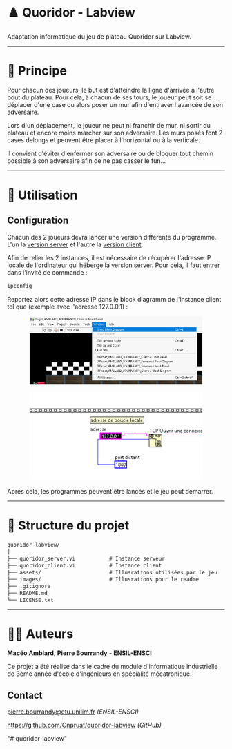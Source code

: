 # ♟️ Quoridor - Labview

Adaptation informatique du jeu de plateau Quoridor sur Labview. 

---

# 🎯 Principe

Pour chacun des joueurs, le but est d'atteindre la ligne d'arrivée à l'autre bout du plateau. Pour cela, à chacun de ses tours, le joueur peut soit se déplacer d'une case ou alors poser un mur afin d'entraver l'avancée de son adversaire. 

Lors d'un déplacement, le joueur ne peut ni franchir de mur, ni sortir du plateau et encore moins marcher sur son adversaire. Les murs posés font 2 cases delongs et peuvent être placer à l'horizontal ou à la verticale. 

Il convient d'éviter d'enfermer son adversaire ou de bloquer tout chemin possible à son adversaire afin de ne pas casser le fun... 

---

# 🏁 Utilisation

## Configuration
Chacun des 2 joueurs devra lancer une version différente du programme. L'un la [version server](/quoridor_server.vi) et l'autre la [version client](/quoridor_client.vi). 

Afin de relier les 2 instances, il est nécessaire de récupérer l'adresse IP locale de l'ordinateur qui héberge la version server. Pour cela, il faut entrer dans l'invité de commande : 

~~~bash
ipconfig
~~~

Reportez alors cette adresse IP dans le block diagramm de l'instance client tel que (exemple avec l'adresse 127.0.0.1) : 



<p align="center">
   <img src="images/block.png" alt="block diagram" width="400"/>
</p>

<p align="center">
   <img src="images/ip.png" alt="ip" width="400"/>
</p>

Après cela, les programmes peuvent être lancés et le jeu peut démarrer. 

---

# 📁 Structure du projet

```
quoridor-labview/
│
├── quoridor_server.vi           # Instance serveur
├── quoridor_client.vi           # Instance client  
├── assets/                      # Illusrations utilisées par le jeu
├── images/                      # Illusrations pour le readme
├── .gitignore
├── README.md
└── LICENSE.txt
```

---
# 👨‍🏭 Auteurs

**Macéo Amblard**, **Pierre Bourrandy** - **ENSIL-ENSCI**

Ce projet a été réalisé dans le cadre du module d'informatique industrielle de 3ème année d'école d'ingénieurs en spécialité mécatronique. 

## Contact 
pierre.bourrandy@etu.unilim.fr *(ENSIL-ENSCI)*

https://github.com/Cnpruat/quoridor-labview *(GitHub)*

"# quoridor-labview" 
